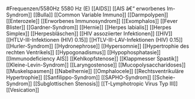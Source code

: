 #Frequenzen/5580Hz
5580 Hz (E)
[[AIDS]]
[[AIS â€“ erworbenes Im-Syndrom]]
[[Bulla]]
[[Common Variable Immuno]]
[[Darmpolypen]]
[[Enterozele]]
[[Erworbenes Immunosyndrom]]
[[Exomphalos]]
[[Fever Blister]]
[[Gardner-Syndrom]]
[[Hernie]]
[[Herpes labialis]]
[[Herpes Simplex]]
[[Herpesbläschen]]
[[HIV assoziierter Infektionen]]
[[HIV]]
[[HTLV-III-Infektionen (HIV) 0.15]]
[[HTLV-III-LAV-Infektionen (HIV) 0.15]]
[[Hurler-Syndrom]]
[[Hydronephrose]]
[[Hypersomnie]]
[[Hypertrophie des rechten Ventrikels]]
[[Hypogonadismus]]
[[Hypophosphatasie]]
[[Immunodeficiency AIS]]
[[Kehlkopfstenose]]
[[Klappmesser Spastik]]
[[Kleine-Levin-Syndrom]]
[[Laryngostenose]]
[[Mucopolysaccharidoses]]
[[Muskelspasmen]]
[[Nabelhernie]]
[[Omphalocele]]
[[Rechtsventrikuläre Hypertrophie]]
[[Sanfilippo-Syndrom]]
[[SAPHO-Syndrom]]
[[Scheie-Syndrom]]
[[Subglottischen Stenosis]]
[[T-Lymphotropic Virus Typ III]]
[[Vesication]]